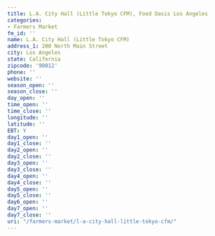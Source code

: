 ```yaml
---
title: L.A. City Hall (Little Tokyo CFM), Food Oasis Los Angeles
categories:
- Farmers Market
fm_id: ''
name: L.A. City Hall (Little Tokyo CFM)
address_1: 200 North Main Street
city: Los Angeles
state: California
zipcode: '90012'
phone: ''
website: ''
season_open: ''
season_close: ''
day_open: ''
time_open: ''
time_close: ''
longitude: ''
latitude: ''
EBT: Y
day1_open: ''
day1_close: ''
day2_open: ''
day2_close: ''
day3_open: ''
day3_close: ''
day4_open: ''
day4_close: ''
day5_open: ''
day5_close: ''
day6_open: ''
day7_open: ''
day7_close: ''
uri: "/farmers-market/l-a-city-hall-little-tokyo-cfm/"
---
```


